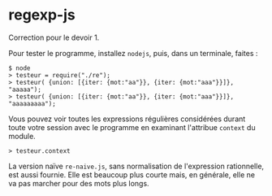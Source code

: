 regexp-js
=========

Correction pour le devoir 1.

Pour tester le programme, installez `nodejs`, puis, dans un terminale, faites :

    $ node
    > testeur = require("./re");
    > testeur( {union: [{iter: {mot:"aa"}}, {iter: {mot:"aaa"}}]}, "aaaaa");
    > testeur( {union: [{iter: {mot:"aa"}}, {iter: {mot:"aaa"}}]}, "aaaaaaaaa");
Vous pouvez voir toutes les expressions régulières considérées durant toute
votre session avec le programme en examinant l'attribue `context` du module.

    > testeur.context

La version naïve `re-naive.js`, sans normalisation de l'expression
rationnelle, est aussi fournie. Elle est beaucoup plus courte mais, en
générale, elle ne va pas marcher pour des mots plus longs.
